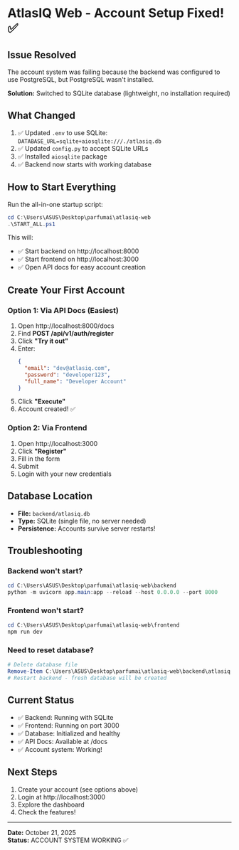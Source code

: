 # AtlasIQ Web - Account Setup Fixed! ✅

## Issue Resolved
The account system was failing because the backend was configured to use PostgreSQL, but PostgreSQL wasn't installed. 

**Solution:** Switched to SQLite database (lightweight, no installation required)

## What Changed
1. ✅ Updated `.env` to use SQLite: `DATABASE_URL=sqlite+aiosqlite:///./atlasiq.db`
2. ✅ Updated `config.py` to accept SQLite URLs
3. ✅ Installed `aiosqlite` package
4. ✅ Backend now starts with working database

## How to Start Everything
Run the all-in-one startup script:
```powershell
cd C:\Users\ASUS\Desktop\parfumai\atlasiq-web
.\START_ALL.ps1
```

This will:
- ✅ Start backend on http://localhost:8000
- ✅ Start frontend on http://localhost:3000
- ✅ Open API docs for easy account creation

## Create Your First Account

### Option 1: Via API Docs (Easiest)
1. Open http://localhost:8000/docs
2. Find **POST /api/v1/auth/register**
3. Click **"Try it out"**
4. Enter:
   ```json
   {
     "email": "dev@atlasiq.com",
     "password": "developer123",
     "full_name": "Developer Account"
   }
   ```
5. Click **"Execute"**
6. Account created! ✅

### Option 2: Via Frontend
1. Open http://localhost:3000
2. Click **"Register"**
3. Fill in the form
4. Submit
5. Login with your new credentials

## Database Location
- **File:** `backend/atlasiq.db`
- **Type:** SQLite (single file, no server needed)
- **Persistence:** Accounts survive server restarts!

## Troubleshooting

### Backend won't start?
```powershell
cd C:\Users\ASUS\Desktop\parfumai\atlasiq-web\backend
python -m uvicorn app.main:app --reload --host 0.0.0.0 --port 8000
```

### Frontend won't start?
```powershell
cd C:\Users\ASUS\Desktop\parfumai\atlasiq-web\frontend
npm run dev
```

### Need to reset database?
```powershell
# Delete database file
Remove-Item C:\Users\ASUS\Desktop\parfumai\atlasiq-web\backend\atlasiq.db
# Restart backend - fresh database will be created
```

## Current Status
- ✅ Backend: Running with SQLite
- ✅ Frontend: Running on port 3000
- ✅ Database: Initialized and healthy
- ✅ API Docs: Available at /docs
- ✅ Account system: Working!

## Next Steps
1. Create your account (see options above)
2. Login at http://localhost:3000
3. Explore the dashboard
4. Check the features!

---

**Date:** October 21, 2025  
**Status:** ACCOUNT SYSTEM WORKING ✅

